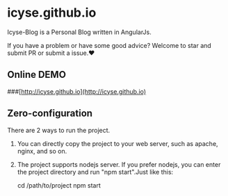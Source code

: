 # icyse.github.io
Icyse-Blog is a Personal Blog written in AngularJs.

If you have a problem or have some good advice? Welcome to star and submit PR or submit a issue.❤
## Online DEMO

###[http://icyse.github.io](http://icyse.github.io)

## Zero-configuration
There are 2 ways to run the project.

1. You can directly copy the project to your web server, such as apache, nginx, and so on.

2. The project supports nodejs server. If you prefer nodejs, you can enter the project directory and run "npm start".Just like this:



    cd /path/to/project
    npm start
    
